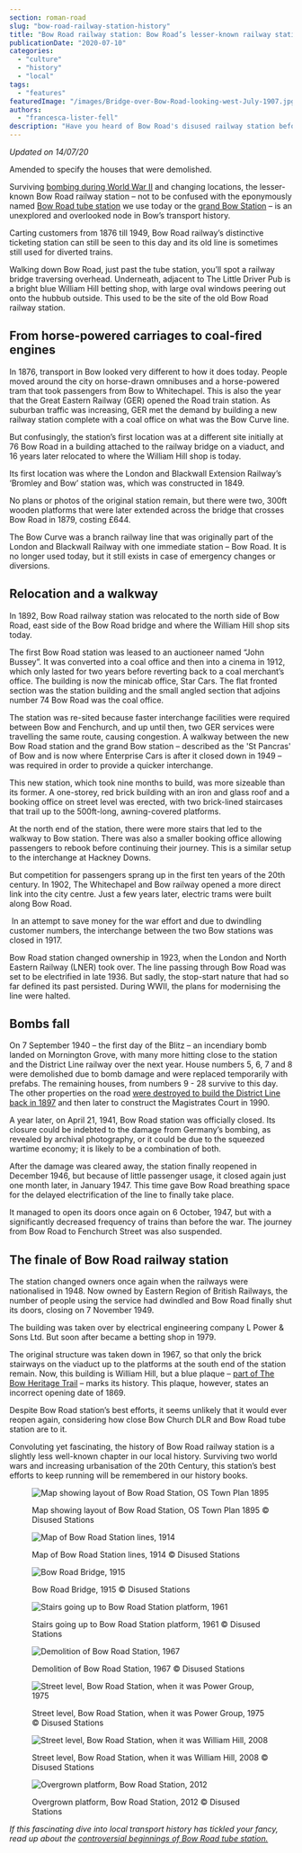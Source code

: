 ```yaml
---
section: roman-road
slug: "bow-road-railway-station-history"
title: "Bow Road railway station: Bow Road’s lesser-known railway station ran until 1949"
publicationDate: "2020-07-10"
categories: 
  - "culture"
  - "history"
  - "local"
tags: 
  - "features"
featuredImage: "/images/Bridge-over-Bow-Road-looking-west-July-1907.jpg"
authors: 
  - "francesca-lister-fell"
description: "Have you heard of Bow Road's disused railway station before? Serving passengers from 1876 till 1949, we dive into the lesser-known history of this fascinating little station, which is now occupied by William Hill on Bow Road."
---
```


_Updated on 14/07/20_

Amended to specify the houses that were demolished.

Surviving [bombing during World War II](https://romanroadlondon.com/mile-end-park-history/) and changing locations, the lesser-known Bow Road railway station – not to be confused with the eponymously named [Bow Road tube station](https://romanroadlondon.com/bow-road-tube-station-history/) we use today or the [grand Bow Station](https://romanroadlondon.com/bow-station-history/) – is an unexplored and overlooked node in Bow’s transport history. 

Carting customers from 1876 till 1949, Bow Road railway’s distinctive ticketing station can still be seen to this day and its old line is sometimes still used for diverted trains.

Walking down Bow Road, just past the tube station, you’ll spot a railway bridge traversing overhead. Underneath, adjacent to The Little Driver Pub is a bright blue William Hill betting shop, with large oval windows peering out onto the hubbub outside. This used to be the site of the old Bow Road railway station.

## **From horse-powered carriages to coal-fired engines** 

In 1876, transport in Bow looked very different to how it does today. People moved around the city on horse-drawn omnibuses and a horse-powered tram that took passengers from Bow to Whitechapel. This is also the year that the Great Eastern Railway (GER) opened the Road train station. As suburban traffic was increasing, GER met the demand by building a new railway station complete with a coal office on what was the Bow Curve line.

But confusingly, the station’s first location was at a different site initially at 76 Bow Road in a building attached to the railway bridge on a viaduct, and 16 years later relocated to where the William Hill shop is today.

Its first location was where the London and Blackwall Extension Railway’s ‘Bromley and Bow’ station was, which was constructed in 1849.

No plans or photos of the original station remain, but there were two, 300ft wooden platforms that were later extended across the bridge that crosses Bow Road in 1879, costing £644.

The Bow Curve was a branch railway line that was originally part of the London and Blackwall Railway with one immediate station – Bow Road. It is no longer used today, but it still exists in case of emergency changes or diversions. 

## **Relocation and a walkway** 

In 1892, Bow Road railway station was relocated to the north side of Bow Road, east side of the Bow Road bridge and where the William Hill shop sits today.

The first Bow Road station was leased to an auctioneer named “John Bussey”. It was converted into a coal office and then into a cinema in 1912, which only lasted for two years before reverting back to a coal merchant’s office. The building is now the minicab office, Star Cars. The flat fronted section was the station building and the small angled section that adjoins number 74 Bow Road was the coal office. 

The station was re-sited because faster interchange facilities were required between Bow and Fenchurch, and up until then, two GER services were travelling the same route, causing congestion. A walkway between the new Bow Road station and the grand Bow station – described as the 'St Pancras' of Bow and is now where Enterprise Cars is after it closed down in 1949 –  was required in order to provide a quicker interchange.

This new station, which took nine months to build, was more sizeable than its former. A one-storey, red brick building with an iron and glass roof and a booking office on street level was erected, with two brick-lined staircases that trail up to the 500ft-long, awning-covered platforms.

At the north end of the station, there were more stairs that led to the walkway to Bow station. There was also a smaller booking office allowing passengers to rebook before continuing their journey. This is a similar setup to the interchange at Hackney Downs.

But competition for passengers sprang up in the first ten years of the 20th century. In 1902, The Whitechapel and Bow railway opened a more direct link into the city centre. Just a few years later, electric trams were built along Bow Road.

 In an attempt to save money for the war effort and due to dwindling customer numbers, the interchange between the two Bow stations was closed in 1917.

Bow Road station changed ownership in 1923, when the London and North Eastern Railway (LNER) took over. The line passing through Bow Road was set to be electrified in late 1936. But sadly, the stop-start nature that had so far defined its past persisted. During WWII, the plans for modernising the line were halted. 

## **Bombs fall** 

On 7 September 1940 – the first day of the Blitz – an incendiary bomb landed on Mornington Grove, with many more hitting close to the station and the District Line railway over the next year. House numbers 5, 6, 7 and 8 were demolished due to bomb damage and were replaced temporarily with prefabs. The remaining houses, from numbers 9 - 28 survive to this day. The other properties on the road [were destroyed to build the District Line back in 1897](https://romanroadlondon.com/bow-road-tube-station-history/) and then later to construct the Magistrates Court in 1990.

A year later, on April 21, 1941, Bow Road station was officially closed. Its closure could be indebted to the damage from Germany’s bombing, as revealed by archival photography, or it could be due to the squeezed wartime economy; it is likely to be a combination of both. 

After the damage was cleared away, the station finally reopened in December 1946, but because of little passenger usage, it closed again just one month later, in January 1947. This time gave Bow Road breathing space for the delayed electrification of the line to finally take place. 

It managed to open its doors once again on 6 October, 1947, but with a significantly decreased frequency of trains than before the war. The journey from Bow Road to Fenchurch Street was also suspended. 

## **The finale of Bow Road railway station** 

The station changed owners once again when the railways were nationalised in 1948. Now owned by Eastern Region of British Railways, the number of people using the service had dwindled and Bow Road finally shut its doors, closing on 7 November 1949. 

The building was taken over by electrical engineering company L Power & Sons Ltd. But soon after became a betting shop in 1979. 

The original structure was taken down in 1967, so that only the brick stairways on the viaduct up to the platforms at the south end of the station remain. Now, this building is William Hill, but a blue plaque – [part of The Bow Heritage Trail](https://romanroadlondon.com/on-the-trail-of-the-bow-heritage-trail/) – marks its history. This plaque, however, states an incorrect opening date of 1869. 

Despite Bow Road station’s best efforts, it seems unlikely that it would ever reopen again, considering how close Bow Church DLR and Bow Road tube station are to it. 

Convoluting yet fascinating, the history of Bow Road railway station is a slightly less well-known chapter in our local history. Surviving two world wars and increasing urbanisation of the 20th Century, this station’s best efforts to keep running will be remembered in our history books.

<figure>

![Map showing layout of Bow Road Station, OS Town Plan 1895](/images/Layout-Bow-Road-Station-OS-Town-Plan-from-1895.jpg)

<figcaption>

Map showing layout of Bow Road Station, OS Town Plan 1895 ©️ Disused Stations

</figcaption>

</figure>

<figure>

![Map of Bow Road Station lines, 1914](/images/Bow-Road-Station-map-1914-Railway-Clearing-House-1024x683.jpg)

<figcaption>

Map of Bow Road Station lines, 1914 ©️ Disused Stations

</figcaption>

</figure>

<figure>

![Bow Road Bridge, 1915](/images/Bridge-over-Bow-Road-in-1915-war-poster-variation-of-Your-Country-Needs-You-1024x683.jpg)

<figcaption>

Bow Road Bridge, 1915 ©️ Disused Stations

</figcaption>

</figure>

<figure>

![Stairs going up to Bow Road Station platform, 1961](/images/Bow-Road-station-from-west-Bow-Bridge-May-1961.jpg)

<figcaption>

Stairs going up to Bow Road Station platform, 1961 ©️ Disused Stations

</figcaption>

</figure>

<figure>

![Demolition of Bow Road Station, 1967](/images/Demolition-of-the-buildings-at-Bow-Road-station-on-28-October-1967-1024x601.jpg)

<figcaption>

Demolition of Bow Road Station, 1967 ©️ Disused Stations

</figcaption>

</figure>

<figure>

![Street level, Bow Road Station, when it was Power Group, 1975](/images/Bow-Road-station-street-level-October-1975-Power-Group-formerly-L-Powerand-Sons-Ltd-1024x683.jpg)

<figcaption>

Street level, Bow Road Station, when it was Power Group, 1975 ©️ Disused Stations

</figcaption>

</figure>

<figure>

![Street level, Bow Road Station, when it was William Hill, 2008](/images/Bow-Road-station-street-level-June-2008.jpg)

<figcaption>

Street level, Bow Road Station, when it was William Hill, 2008 ©️ Disused Stations

</figcaption>

</figure>

<figure>

![Overgrown platform, Bow Road Station, 2012](/images/Overgrown-platform-Bow-Road-Station-2012.jpg)

<figcaption>

Overgrown platform, Bow Road Station, 2012 ©️ Disused Stations

</figcaption>

</figure>

_If this fascinating dive into local transport history has tickled your fancy, read up about the [controversial beginnings of Bow Road tube station.](https://romanroadlondon.com/bow-road-tube-station-history/)_
